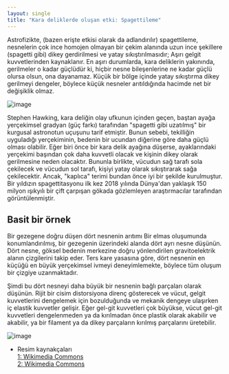 ```yaml
---
layout: single
title: "Kara deliklerde oluşan etki: Spagettileme"
---
```

Astrofizikte, (bazen erişte etkisi olarak da adlandırılır) spagettileme, nesnelerin çok ince homojen olmayan bir çekim alanında uzun ince şekillere (spagetti gibi) dikey gerdirilmesi ve yatay sıkıştırılmasıdır; Aşırı gelgit kuvvetlerinden kaynaklanır. En aşırı durumlarda, kara deliklerin yakınında, gerilmeler o kadar güçlüdür ki, hiçbir nesne bileşenlerine ne kadar güçlü olursa olsun, ona dayanamaz. Küçük bir bölge içinde yatay sıkıştırma dikey gerilmeyi dengeler, böylece küçük nesneler arıtıldığında hacimde net bir değişiklik olmaz.

![image](https://upload.wikimedia.org/wikipedia/commons/thumb/0/08/Field_tidal.svg/800px-Field_tidal.svg.png)

Stephen Hawking, kara deliğin olay ufkunun içinden geçen, baştan ayağa yerçekimsel gradyan (güç farkı) tarafından "spagetti gibi uzatılmış" bir kurgusal astronotun uçuşunu tarif etmiştir. Bunun sebebi, tekilliğin uyguladığı yerçekiminin, bedenin bir ucundan diğerine göre daha güçlü olması olabilir. Eğer biri önce bir kara delik ayağına düşerse, ayaklarındaki yerçekimi başından çok daha kuvvetli olacak ve kişinin dikey olarak gerilmesine neden olacaktır. Bununla birlikte, vücudun sağ tarafı sola çekilecek ve vücudun sol tarafı, kişiyi yatay olarak sıkıştırarak sağa çekilecektir. Ancak, "kaplıca" terimi bundan önce iyi bir şekilde kurulmuştur. Bir yıldızın spagettitasyonu ilk kez 2018 yılında Dünya'dan yaklaşık 150 milyon ışıkyılı bir çift çarpışan gökada gözlemleyen araştırmacılar tarafından görüntülenmiştir.

Basit bir örnek
--

Bir gezegene doğru düşen dört nesnenin arıtımı
Bir elmas oluşumunda konumlandırılmış, bir gezegenin üzerindeki alanda dört ayrı nesne düşünün. Dört nesne, göksel bedenin merkezine doğru yönlendirilen gravitoelektrik alanın çizgilerini takip eder. Ters kare yasasına göre, dört nesnenin en küçüğü en büyük yerçekimsel ivmeyi deneyimlemekte, böylece tüm oluşum bir çizgiye uzanmaktadır.

Şimdi bu dört nesneyi daha büyük bir nesnenin bağlı parçaları olarak düşünün. Rijit bir cisim distorsiyona direnç gösterecek ve vücut, gelgit kuvvetlerini dengelemek için bozulduğunda ve mekanik dengeye ulaşırken iç elastik kuvvetler gelişir. Eğer gel-git kuvvetleri çok büyükse, vücut gel-git kuvvetleri dengelenmeden ya da kırılmadan önce plastik olarak akabilir ve akabilir, ya bir filament ya da dikey parçaların kırılmış parçalarını üretebilir.

![image](https://upload.wikimedia.org/wikipedia/commons/6/63/Spaghettification.gif)



- Resim kaynakçaları                                                                                                                   
[1: Wikimedia Commons](https://upload.wikimedia.org/wikipedia/commons/thumb/0/08/Field_tidal.svg/800px-Field_tidal.svg.png)                                                                   
[2: Wikimedia Commons](https://upload.wikimedia.org/wikipedia/commons/6/63/Spaghettification.gif)
